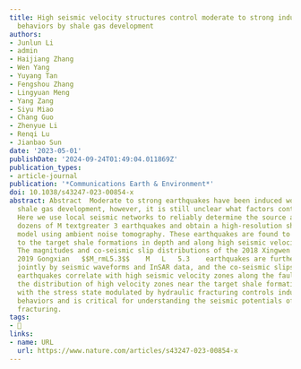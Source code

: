```yaml
---
title: High seismic velocity structures control moderate to strong induced earthquake
  behaviors by shale gas development
authors:
- Junlun Li
- admin
- Haijiang Zhang
- Wen Yang
- Yuyang Tan
- Fengshou Zhang
- Lingyuan Meng
- Yang Zang
- Siyu Miao
- Chang Guo
- Zhenyue Li
- Renqi Lu
- Jianbao Sun
date: '2023-05-01'
publishDate: '2024-09-24T01:49:04.011869Z'
publication_types:
- article-journal
publication: '*Communications Earth & Environment*'
doi: 10.1038/s43247-023-00854-x
abstract: Abstract  Moderate to strong earthquakes have been induced worldwide by
  shale gas development, however, it is still unclear what factors control their behaviors.
  Here we use local seismic networks to reliably determine the source attributes of
  dozens of M textgreater 3 earthquakes and obtain a high-resolution shear-wave velocity
  model using ambient noise tomography. These earthquakes are found to occur close
  to the target shale formations in depth and along high seismic velocity boundaries.
  The magnitudes and co-seismic slip distributions of the 2018 Xingwen   $$M_rmL5.7$$    M   L   5.7    and
  2019 Gongxian   $$M_rmL5.3$$    M   L   5.3    earthquakes are further determined
  jointly by seismic waveforms and InSAR data, and the co-seismic slips of these two
  earthquakes correlate with high seismic velocity zones along the fault planes. Thus,
  the distribution of high velocity zones near the target shale formations, together
  with the stress state modulated by hydraulic fracturing controls induced earthquake
  behaviors and is critical for understanding the seismic potentials of hydraulic
  fracturing.
tags:
- 🍎
links:
- name: URL
  url: https://www.nature.com/articles/s43247-023-00854-x
---
```

